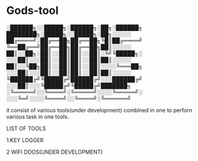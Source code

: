 # Gods-tool
░██████╗░░█████╗░██████╗░██╗░██████╗  ████████╗░█████╗░░█████╗░██╗░░░░░
██╔════╝░██╔══██╗██╔══██╗╚█║██╔════╝  ╚══██╔══╝██╔══██╗██╔══██╗██║░░░░░
██║░░██╗░██║░░██║██║░░██║░╚╝╚█████╗░  ░░░██║░░░██║░░██║██║░░██║██║░░░░░
██║░░╚██╗██║░░██║██║░░██║░░░░╚═══██╗  ░░░██║░░░██║░░██║██║░░██║██║░░░░░
╚██████╔╝╚█████╔╝██████╔╝░░░██████╔╝  ░░░██║░░░╚█████╔╝╚█████╔╝███████╗
░╚═════╝░░╚════╝░╚═════╝░░░░╚═════╝░  ░░░╚═╝░░░░╚════╝░░╚════╝░╚══════╝




<p>it consist of various tools(under development) combined in one to perforn various task in one tools.</P>

LIST OF TOOLS <P>
1.KEY LOGGER<p>
2 WIFI DDOS(UNDER DEVELOPMENT)

